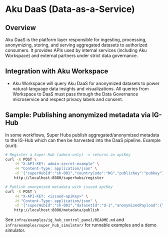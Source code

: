 <!--
COPILOT_PROMPT:
Generate Aku DaaS doc: micro-VMs, streaming protocol (ASP), QoS steering, multi-network VPN, edge placement strategy.
-->
# Aku DaaS (Data-as-a-Service)

<!-- Copilot: expand here -->

## Overview

Aku DaaS is the platform layer responsible for ingesting, processing, anonymizing, storing, and serving aggregated datasets to authorized consumers. It provides APIs used by internal services (including Aku Workspace) and external partners under strict data governance.

## Integration with Aku Workspace

- Aku Workspace will query Aku DaaS for anonymized datasets to power natural-language data insights and visualizations. All queries from Workspace to DaaS must pass through the Data Governance microservice and respect privacy labels and consent.

## Sample: Publishing anonymized metadata via IG-Hub

In some workflows, Super Hubs publish aggregated/anonymized metadata to the IG-Hub which can then be harvested into the DaaS pipeline. Example (curl):

```bash
# Register a Super Hub (admin-only) -> returns an apiKey
curl -X POST \
	-H "X-API-KEY: admin-secret-example" \
	-H "Content-Type: application/json" \
	-d '{"superHubId":"sh-001","countryCode":"NG","publicKey":"pubkey"}' \
	http://localhost:8080/superhubs/register

# Publish anonymized metadata with issued apiKey
curl -X POST \
	-H "X-API-KEY: <issued-apiKey>" \
	-H "Content-Type: application/json" \
	-d '{"superHubId":"sh-001","datasetId":"d-1","anonymizedPayload":{"count":10}}' \
	http://localhost:8080/metadata/publish
```

See `infra/examples/ig_hub_control_panel/README.md` and `infra/examples/super_hub_simulator/` for runnable examples and a demo simulator.

